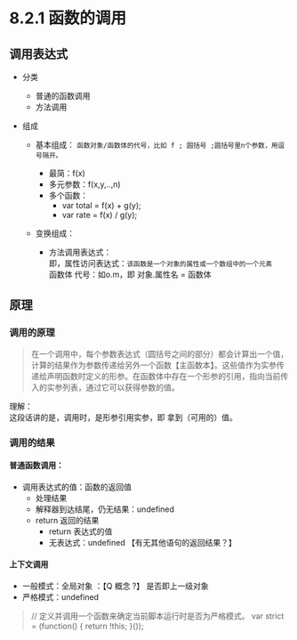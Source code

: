 # 8.2.1 函数的调用
## 调用表达式 
- 分类
  - 普通的函数调用
  - 方法调用

- 组成
  - 基本组成： `函数对象/函数体的代号，比如 f ; 圆括号 ;圆括号里n个参数，用逗号隔开。`
    - 最简：f(x)
    - 多元参数：f(x,y,..,n)
    - 多个函数：
       - var total = f(x) + g(y);
       - var rate = f(x) / g(y);
    
  - 变换组成：
    - 方法调用表达式：  
      即，属性访问表达式：`该函数是一个对象的属性或一个数组中的一个元素`  
      函数体 代号：如o.m，即 对象.属性名 = 函数体  
    



## 原理

### 调用的原理
> 在一个调用中，每个参数表达式（圆括号之间的部分）都会计算出一个值，计算的结果作为参数传递给另外一个函数【主函数本】。这些值作为实参传递给声明函数时定义的形参。在函数体中存在一个形参的引用，指向当前传入的实参列表，通过它可以获得参数的值。  

理解：  
这段话讲的是，调用时，是形参引用实参，即 拿到（可用的）值。

### 调用的结果
#### 普通函数调用：
- 调用表达式的值：函数的返回值
  - 处理结果
  - 解释器到达结尾，仍无结果：undefined
  - return 返回的结果
    - return 表达式的值
    - 无表达式：undefined
 【有无其他语句的返回结果？】

#### 上下文调用

- 一般模式：全局对象 ：【Q 概念 ?】 是否即上一级对象 
- 严格模式：undefined

>// 定义并调用一个函数来确定当前脚本运行时是否为严格模式。
 var strict = (function() { return !this; }());